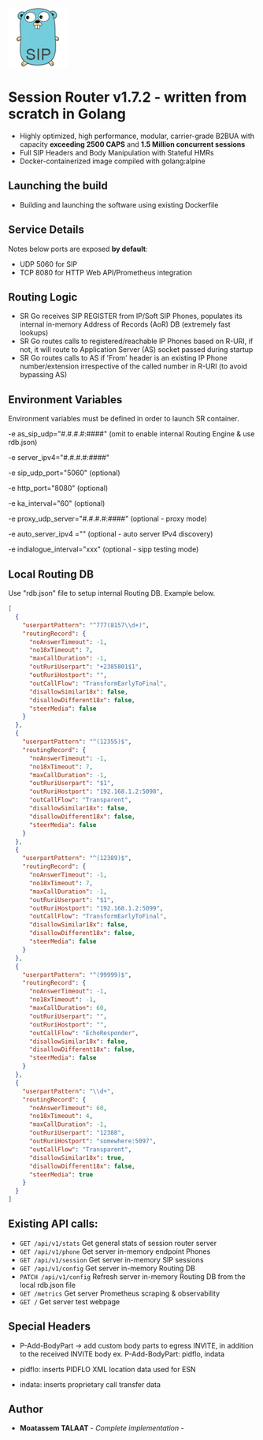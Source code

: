 ![SRGo](./webserver/sipgopher.png)

# Session Router v1.7.2 - written from scratch in Golang

- Highly optimized, high performance, modular, carrier-grade B2BUA with capacity **exceeding 2500 CAPS** and **1.5 Million concurrent sessions**
- Full SIP Headers and Body Manipulation with Stateful HMRs
- Docker-containerized image compiled with golang:alpine

## Launching the build

- Building and launching the software using existing Dockerfile

## Service Details

Notes below ports are exposed **by default**:

- UDP 5060 for SIP
- TCP 8080 for HTTP Web API/Prometheus integration

## Routing Logic

- SR Go receives SIP REGISTER from IP/Soft SIP Phones, populates its internal in-memory Address of Records (AoR) DB (extremely fast lookups)
- SR Go routes calls to registered/reachable IP Phones based on R-URI, if not, it will route to Application Server (AS) socket passed during startup
- SR Go routes calls to AS if 'From' header is an existing IP Phone number/extension irrespective of the called number in R-URI (to avoid bypassing AS)

## Environment Variables

Environment variables must be defined in order to launch SR container.

-e as_sip_udp="#.#.#.#:####" (omit to enable internal Routing Engine & use rdb.json)

-e server_ipv4="#.#.#.#:####"

-e sip_udp_port="5060" (optional)

-e http_port="8080" (optional)

-e ka_interval="60" (optional)

-e proxy_udp_server="#.#.#.#:####" (optional - proxy mode)

-e auto_server_ipv4 ="" (optional - auto server IPv4 discovery)

-e indialogue_interval="xxx" (optional - sipp testing mode)

## Local Routing DB

Use "rdb.json" file to setup internal Routing DB. Example below.

```json
[
  {
    "userpartPattern": "^777(8157\\d+)",
    "routingRecord": {
      "noAnswerTimeout": -1,
      "no18xTimeout": 7,
      "maxCallDuration": -1,
      "outRuriUserpart": "+2385801$1",
      "outRuriHostport": "",
      "outCallFlow": "TransformEarlyToFinal",
      "disallowSimilar18x": false,
      "disallowDifferent18x": false,
      "steerMedia": false
    }
  },
  {
    "userpartPattern": "^(12355)$",
    "routingRecord": {
      "noAnswerTimeout": -1,
      "no18xTimeout": 7,
      "maxCallDuration": -1,
      "outRuriUserpart": "$1",
      "outRuriHostport": "192.168.1.2:5098",
      "outCallFlow": "Transparent",
      "disallowSimilar18x": false,
      "disallowDifferent18x": false,
      "steerMedia": false
    }
  },
  {
    "userpartPattern": "^(12389)$",
    "routingRecord": {
      "noAnswerTimeout": -1,
      "no18xTimeout": 7,
      "maxCallDuration": -1,
      "outRuriUserpart": "$1",
      "outRuriHostport": "192.168.1.2:5099",
      "outCallFlow": "TransformEarlyToFinal",
      "disallowSimilar18x": false,
      "disallowDifferent18x": false,
      "steerMedia": false
    }
  },
  {
    "userpartPattern": "^(99999)$",
    "routingRecord": {
      "noAnswerTimeout": -1,
      "no18xTimeout": -1,
      "maxCallDuration": 60,
      "outRuriUserpart": "",
      "outRuriHostport": "",
      "outCallFlow": "EchoResponder",
      "disallowSimilar18x": false,
      "disallowDifferent18x": false,
      "steerMedia": false
    }
  },
  {
    "userpartPattern": "\\d+",
    "routingRecord": {
      "noAnswerTimeout": 60,
      "no18xTimeout": 4,
      "maxCallDuration": -1,
      "outRuriUserpart": "12388",
      "outRuriHostport": "somewhere:5097",
      "outCallFlow": "Transparent",
      "disallowSimilar18x": true,
      "disallowDifferent18x": false,
      "steerMedia": true
    }
  }
]
```

## Existing API calls:

- `GET /api/v1/stats`
  Get general stats of session router server
- `GET /api/v1/phone`
  Get server in-memory endpoint Phones
- `GET /api/v1/session`
  Get server in-memory SIP sessions
- `GET /api/v1/config`
  Get server in-memory Routing DB
- `PATCH /api/v1/config`
  Refresh server in-memory Routing DB from the local rdb.json file
- `GET /metrics`
  Get server Prometheus scraping & observability
- `GET /`
  Get server test webpage

## Special Headers

- P-Add-BodyPart -> add custom body parts to egress INVITE, in addition to the received INVITE body
  ex. P-Add-BodyPart: pidflo, indata

- pidflo: inserts PIDFLO XML location data used for ESN
- indata: inserts proprietary call transfer data

## Author

- **Moatassem TALAAT** - _Complete implementation_ -
